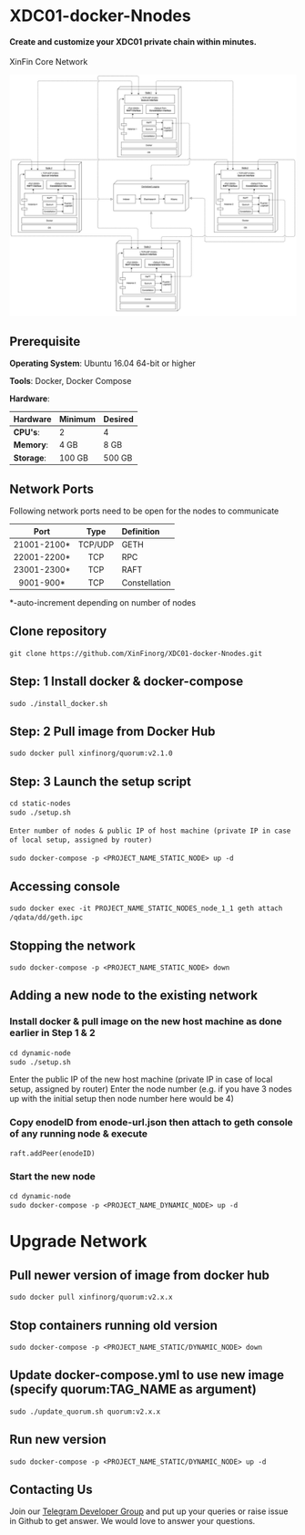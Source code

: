# XDC01-docker-Nnodes 
#### Create and customize your XDC01 private chain within minutes. 

XinFin Core Network

![XinFin Core Quorum Network][fig1]




## Prerequisite
**Operating System**: Ubuntu 16.04 64-bit or higher

**Tools**: Docker, Docker Compose

**Hardware**:

| Hardware | Minimum | Desired |
|:------- |:-------- |:---------|
| **CPU's**: | 2 |  4 |
| **Memory**: | 4 GB |  8 GB |
| **Storage**: | 100 GB |  500 GB |

## Network Ports

Following network ports need to be open for the nodes to communicate

| Port | Type | Definition |
|:------:|:-----:|:---------- |
|21001-2100*| TCP/UDP | GETH |
|22001-2200*| TCP | RPC |
|23001-2300*| TCP | RAFT |
|9001-900*| TCP | Constellation |

*-auto-increment depending on number of nodes

## Clone repository
    git clone https://github.com/XinFinorg/XDC01-docker-Nnodes.git    
   
## Step: 1 Install docker & docker-compose
    sudo ./install_docker.sh

## Step: 2 Pull image from Docker Hub
    sudo docker pull xinfinorg/quorum:v2.1.0

## Step: 3 Launch the setup script

    cd static-nodes 
    sudo ./setup.sh

    Enter number of nodes & public IP of host machine (private IP in case of local setup, assigned by router)

    sudo docker-compose -p <PROJECT_NAME_STATIC_NODE> up -d

## Accessing console

    sudo docker exec -it PROJECT_NAME_STATIC_NODES_node_1_1 geth attach /qdata/dd/geth.ipc
    
## Stopping the network

    sudo docker-compose -p <PROJECT_NAME_STATIC_NODE> down


## Adding a new node to the existing network

### Install docker & pull image on the new host machine as done earlier in Step 1 & 2

    cd dynamic-node
    sudo ./setup.sh
    
   Enter the public IP of the new host machine (private IP in case of local setup, assigned by router)
   Enter the node number (e.g. if you have 3 nodes up with the initial setup then node number here would be 4)
    
### Copy enodeID from enode-url.json then attach to geth console of any running node & execute
    
    raft.addPeer(enodeID)

### Start the new node
    cd dynamic-node
    sudo docker-compose -p <PROJECT_NAME_DYNAMIC_NODE> up -d
    
# Upgrade Network

## Pull newer version of image from docker hub
    sudo docker pull xinfinorg/quorum:v2.x.x

## Stop containers running old version
    sudo docker-compose -p <PROJECT_NAME_STATIC/DYNAMIC_NODE> down
    
## Update docker-compose.yml to use new image (specify quorum:TAG_NAME as argument)
    sudo ./update_quorum.sh quorum:v2.x.x
  
## Run new version     
    sudo docker-compose -p <PROJECT_NAME_STATIC/DYNAMIC_NODE> up -d

## Contacting Us

Join our [Telegram Developer Group](https://t.me/joinchat/IDjEOEUaNJNpbeM-c1YtZw) and put up your queries or raise issue in Github to get answer. We would love to answer your questions.



[fig1]: /docs/CoreQuorumNetwork.jpg "XinFin Core Quorum Network"
